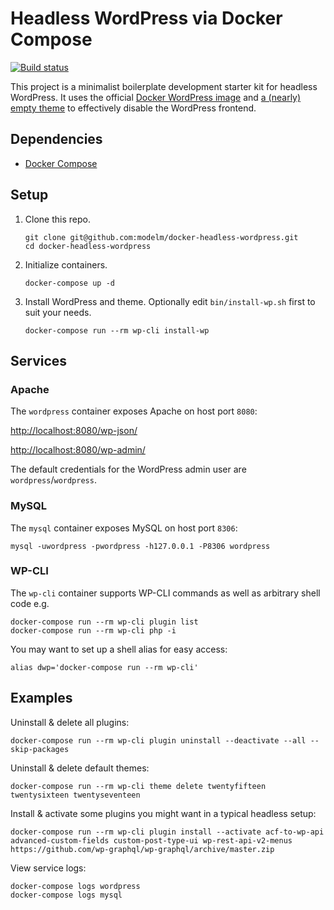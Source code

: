 # Headless WordPress via Docker Compose

[![Build status][build-status]][travis-ci]

This project is a minimalist boilerplate development starter kit for headless WordPress. It uses the official [Docker WordPress image][docker-wordpress] and [a (nearly) empty theme][no-theme] to effectively disable the WordPress frontend.

## Dependencies

* [Docker Compose][docker-compose]

## Setup

1. Clone this repo.

       git clone git@github.com:modelm/docker-headless-wordpress.git
       cd docker-headless-wordpress

2. Initialize containers.

       docker-compose up -d

3. Install WordPress and theme. Optionally edit `bin/install-wp.sh` first to suit your needs.

       docker-compose run --rm wp-cli install-wp

## Services

### Apache

The `wordpress` container exposes Apache on host port `8080`:

[http://localhost:8080/wp-json/](http://localhost:8080/wp-json/)

[http://localhost:8080/wp-admin/](http://localhost:8080/wp-admin/)

The default credentials for the WordPress admin user are `wordpress`/`wordpress`.

### MySQL

The `mysql` container exposes MySQL on host port `8306`:

    mysql -uwordpress -pwordpress -h127.0.0.1 -P8306 wordpress

### WP-CLI

The `wp-cli` container supports WP-CLI commands as well as arbitrary shell code e.g.

    docker-compose run --rm wp-cli plugin list
    docker-compose run --rm wp-cli php -i

You may want to set up a shell alias for easy access:

    alias dwp='docker-compose run --rm wp-cli'

## Examples

Uninstall & delete all plugins:

    docker-compose run --rm wp-cli plugin uninstall --deactivate --all --skip-packages

Uninstall & delete default themes:

    docker-compose run --rm wp-cli theme delete twentyfifteen twentysixteen twentyseventeen

Install & activate some plugins you might want in a typical headless setup:

    docker-compose run --rm wp-cli plugin install --activate acf-to-wp-api advanced-custom-fields custom-post-type-ui wp-rest-api-v2-menus https://github.com/wp-graphql/wp-graphql/archive/master.zip

View service logs:

    docker-compose logs wordpress
    docker-compose logs mysql

[build-status]: https://travis-ci.org/modelm/docker-headless-wordpress.svg?branch=master
[travis-ci]: https://travis-ci.org/modelm/docker-headless-wordpress
[docker-compose]: https://docs.docker.com/compose/
[docker-wordpress]: https://hub.docker.com/_/wordpress/
[no-theme]: https://github.com/modelm/no-theme
